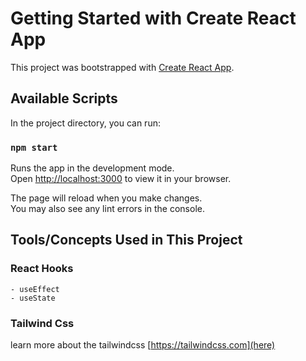 # Getting Started with Create React App

This project was bootstrapped with [Create React App](https://github.com/facebook/create-react-app).

## Available Scripts

In the project directory, you can run:

### `npm start`

Runs the app in the development mode.\
Open [http://localhost:3000](http://localhost:3000) to view it in your browser.

The page will reload when you make changes.\
You may also see any lint errors in the console.

## Tools/Concepts Used in This Project

### React Hooks
    - useEffect
    - useState

### Tailwind Css

learn more about the tailwindcss [https://tailwindcss.com](here)